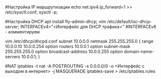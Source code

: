 #Настройка IP маршрутизации
echo net.ipv4.ip_forward=1 >> /etc/sysctl.conf;
sysctl -p;

#Настройка DHCP
apt install fly-admin-dhcp;
vim /etc/default/isc-dhcp-server;
INTERFACEv4="<Интерфейс для DHCP трафика>"
#INTERFACEv6 - комментируем

vim /etc/dhcp/dhcpd.conf
subnet 10.0.0.0 netmask 255.255.255.0 {
	range 10.0.0.10 10.0.0.254
	option routers 10.0.0.1
	option subnet-mask 255.255.255.0
	option broadcast-address 10.0.0.255
	option domain-name-servers 10.0.0.1;
}

#NAT
iptables -t nat -A POSTROUTING -s 0.0.0.0/0 -о <Интерфейс с выходом в интернет> -j MASQUERADE
iptables-save > /etc/iptables.rules
